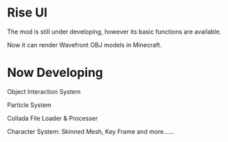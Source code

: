 # Rise UI

The mod is still under developing, however its basic functions are available. 

Now it can render Wavefront OBJ models in Minecraft. 

# Now Developing

Object Interaction System

Particle System

Collada File Loader & Processer

Character System: Skinned Mesh, Key Frame and more......